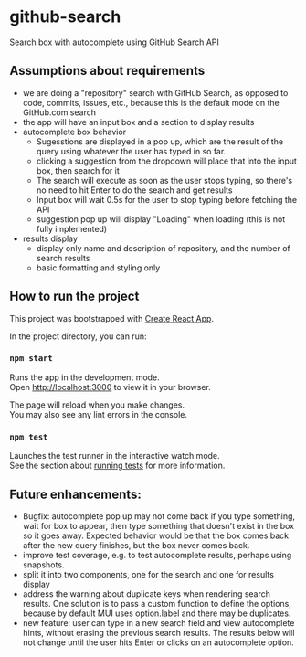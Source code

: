 # github-search

Search box with autocomplete using GitHub Search API

## Assumptions about requirements

-   we are doing a "repository" search with GitHub Search, as opposed to code, commits, issues, etc., because this is the default mode on the GitHub.com search
-   the app will have an input box and a section to display results
-   autocomplete box behavior
    -   Sugesstions are displayed in a pop up, which are the result of the query using whatever the user has typed in so far.
    -   clicking a suggestion from the dropdown will place that into the input box, then search for it
    -   The search will execute as soon as the user stops typing, so there's no need to hit Enter to do the search and get results
    -   Input box will wait 0.5s for the user to stop typing before fetching the API
    -   suggestion pop up will display "Loading" when loading (this is not fully implemented)
-   results display
    -   display only name and description of repository, and the number of search results
    -   basic formatting and styling only

## How to run the project

This project was bootstrapped with [Create React App](https://github.com/facebook/create-react-app).

In the project directory, you can run:

### `npm start`

Runs the app in the development mode.\
Open [http://localhost:3000](http://localhost:3000) to view it in your browser.

The page will reload when you make changes.\
You may also see any lint errors in the console.

### `npm test`

Launches the test runner in the interactive watch mode.\
See the section about [running tests](https://facebook.github.io/create-react-app/docs/running-tests) for more information.

## Future enhancements:

-   Bugfix: autocomplete pop up may not come back if you type something, wait for box to appear, then type something that doesn't exist in the box so it goes away. Expected behavior would be that the box comes back after the new query finishes, but the box never comes back.
-   improve test coverage, e.g. to test autocomplete results, perhaps using snapshots.
-   split it into two components, one for the search and one for results display
-   address the warning about duplicate keys when rendering search results. One solution is to pass a custom function to define the options, because by default MUI uses option.label and there may be duplicates.
-   new feature: user can type in a new search field and view autocomplete hints, without erasing the previous search results. The results below will not change until the user hits Enter or clicks on an autocomplete option.
